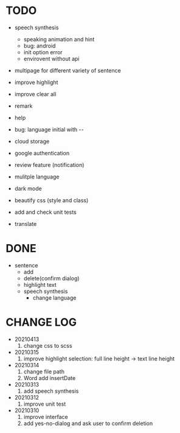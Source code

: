 
# TODO

- speech synthesis
  - speaking animation and hint
  - bug: android
  - init option error
  - envirovent without api
- multipage for different variety of sentence
- improve highlight
- improve clear all
- remark
- help
- bug: language initial with --
- cloud storage
- google authentication
- review feature (notification)

- mulitple language
- dark mode
- beautify css (style and class)
- add and check unit tests

- translate

# DONE

- sentence
  - add
  - delete(confirm dialog)
  - highlight text
  - speech synthesis
    - change language

# CHANGE LOG

- 20210413
  1. change css to scss
- 20210315
  1. improve highlight selection: full line height -> text line height
- 20210314
  1. change file path
  2. Word add insertDate
- 20210313
  1. add speech synthesis
- 20210312
  1. improve unit test
- 20210310
  1. improve interface
  2. add yes-no-dialog and ask user to confirm deletion
